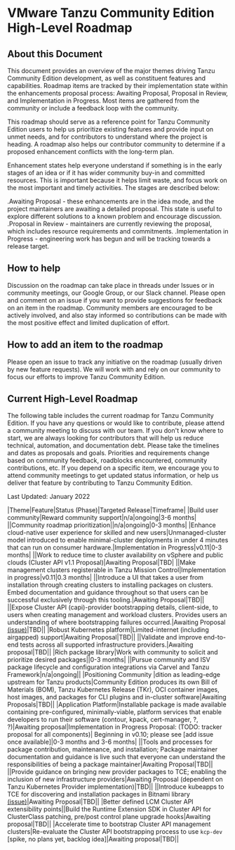 # VMware Tanzu Community Edition High-Level Roadmap

## About this Document

This document provides an overview of the major themes driving Tanzu Community Edition development, as well as constituent features and capabilities. Roadmap items are tracked by their implementation state within the enhancements proposal process: Awaiting Proposal, Proposal in Review, and Implementation in Progress. Most items are gathered from the community or include a feedback loop with the community.

This roadmap should serve as a reference point for Tanzu Community Edition users to help us prioritize existing features and provide input on unmet needs, and for contributors to understand where the project is heading. A roadmap also helps our contributor community to determine if a proposed enhancement conflicts with the long-term plan.

Enhancement states help everyone understand if something is in the early stages of an idea or if it has wider community buy-in and committed resources. This is important because it helps limit waste, and focus work on the most important and timely activities. The stages are described below:

.Awaiting Proposal - these enhancements are in the idea mode, and the project maintainers are awaiting a detailed proposal. This state is useful to explore different solutions to a known problem and encourage discussion.
.Proposal in Review - maintainers are currently reviewing the proposal, which includes resource requirements and commitments.
.Implementation in Progress - engineering work has begun and will be tracking towards a release target.

## How to help

Discussion on the roadmap can take place in threads under Issues or in community meetings, our Google Group, or our Slack channel. Please open and comment on an issue if you want to provide suggestions for feedback on  an item in the roadmap.  Community members are encouraged to be actively involved, and also stay informed so contributions can be made with the most positive effect and limited duplication of effort.

## How to add an item to the roadmap

Please open an issue to track any initiative on the roadmap (usually driven by new feature requests). We will work with and rely on our community to focus our efforts to improve Tanzu Community Edition.

## Current High-Level Roadmap

The following table includes the current roadmap for Tanzu Community Edition. If you have any questions or would like to contribute, please attend a community meeting to discuss with our team. If you don't know where to start, we are always looking for contributors that will help us reduce technical, automation, and documentation debt. Please take the timelines and dates as proposals and goals. Priorities and requirements change based on community feedback, roadblocks encountered, community contributions, etc. If you depend on a specific item, we encourage you to attend community meetings to get updated status information, or help us deliver that feature by contributing to Tanzu Community Edition.

Last Updated:  January 2022

|Theme|Feature|Status (Phase)|Targeted Release|Timeframe|
|Build user community|Reward community support|n/a|ongoing|3-6 months|
||Community roadmap prioritization||n/a|ongoing|0-3 months|
|Enhance cloud-native user experience for skilled and new users|Unmanaged-cluster model introduced to enable minimal-cluster deployments in under 4 minutes that can run on consumer hardware.|Implementation in Progress|v0.11|0-3 months|
||Work to reduce time to cluster availability on vSphere and public clouds (Cluster API v1.1
Proposal)|Awaiting Proposal|TBD|
||Make management clusters registerable in Tanzu Mission Control|Implementation in progress|v0.11|0.3 months|
||Introduce a UI that takes a user from installation through creating clusters to installing packages on clusters. Embed documentation and guidance throughout so that users can be successful exclusively through this tooling.|Awaiting Proposal|TBD||
||Expose Cluster API (capi)-provider bootstrapping details, client-side, to users when creating management and workload clusters. Provides users an understanding of where bootstrapping failures occurred.|Awaiting Proposal [(issue)](https://github.com/vmware-tanzu/community-edition/issues/2730)|TBD||
|Robust Kubernetes platform|Limited-internet (including airgapped) support|Awaiting Proposal|TBD||
||Validate and improve end-to-end tests across all supported infrastructure providers.|Awaiting proposal|TBD||
|Rich package library|Work with community to solicit and prioritize desired packages||0-3 months|
||Pursue community and ISV package lifecycle and configuration integrations via Carvel and Tanzu Framework|n/a|ongoing||
|Positioning Community |dition as leading-edge upstream for Tanzu products|Community Edition produces its own Bill of Materials (BOM), Tanzu Kubernetes Release (TKr), OCI container images, host images, and packages for CLI plugins and in-cluster software|Awaiting Proposals|TBD||
|Application Platform|Installable package is made available containing pre-configured, minimally-viable, platform services that enable developers to run their software (contour, kpack, cert-manager, ?, ?)|Awaiting proposal|Implementation in Progress Proposal: (TODO: tracker proposal for all components)| Beginning in v0.10; please see [add issue once available]|0-3 months and 3-6 months|
||Tools and processes for package contribution, maintenance, and installation; Package maintainer documentation and guidance is live such that everyone can understand the responsibilities of being a package maintainer|Awaiting Proposal|TBD||
||Provide guidance on bringing new provider packages to TCE; enabling the inclusion of new infrastructure providers|Awaiting Proposal (dependent on Tanzu Kubernetes Provider implementation)|TBD||
||Introduce kubeapps to TCE for discovering and installation packages in Bitnami library [(issue)](https://github.com/vmware-tanzu/community-edition/issues/2418)|Awaiting Proposal|TBD||
|Better defined LCM Cluster API extensibility points||Build the Runtime Extension SDK in Cluster API for ClusterClass patching, pre/post control plane upgrade hooks|Awaiting proposal|TBD||
|Accelerate time to bootstrap Cluster API management clusters|Re-evaluate the Cluster API bootstrapping process to use `kcp-dev` [spike, no plans yet, backlog idea]|Awaiting proposal|TBD||
